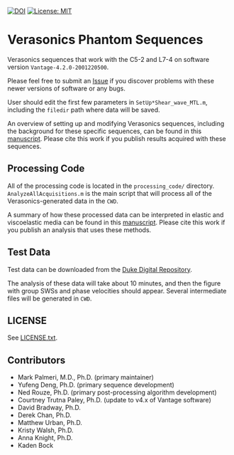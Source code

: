 [![DOI](https://zenodo.org/badge/91368068.svg)](https://zenodo.org/badge/latestdoi/91368068)
[![License: MIT](https://img.shields.io/badge/License-MIT-yellow.svg)](https://opensource.org/licenses/MIT)

# Verasonics Phantom Sequences
Verasonics sequences that work with the C5-2 and L7-4 on software version `Vantage-4.2.0-2001220500`.

Please feel free to submit an
[Issue](https://github.com/RSNA-QIBA-US-SWS/VerasonicsPhantomSequences/issues)
if you discover problems with these newer versions of software or any bugs.

User should edit the first few parameters in `SetUp*Shear_wave_MTL.m`,
including the `filedir` path where data will be saved.

An overview of setting up and modifying Verasonics sequences, including the
background for these specific sequences, can be found in this
[manuscript](https://doi.org/10.1109/TUFFC.2016.2614944).  Please cite this work
if you publish results acquired with these sequences.

## Processing Code

All of the processing code is located in the `processing_code/` directory.
`AnalyzeAllAcquisitions.m` is the main script that will process all of the
Verasonics-generated data in the `CWD`.

A summary of how these processed data can be interpreted in elastic and
viscoelastic media can be found in this
[manuscript](https://doi.org/10.1002/jum.15609).  Please cite this work if you
publish an analysis that uses these methods.

## Test Data

Test data can be downloaded from the [Duke Digital Repository](https://doi.org/10.7924/r4df6q75s).

The analysis of these data will take about 10 minutes, and then the figure with
group SWSs and phase velocities should appear.  Several intermediate files will
be generated in `CWD`.

## LICENSE

See [LICENSE.txt](LICENSE.txt).

## Contributors

* Mark Palmeri, M.D., Ph.D. (primary maintainer)
* Yufeng Deng, Ph.D. (primary sequence development)
* Ned Rouze, Ph.D. (primary post-processing algorithm development)
* Courtney Trutna Paley, Ph.D. (update to v4.x of Vantage software)
* David Bradway, Ph.D.
* Derek Chan, Ph.D.
* Matthew Urban, Ph.D.
* Kristy Walsh, Ph.D.
* Anna Knight, Ph.D.
* Kaden Bock
